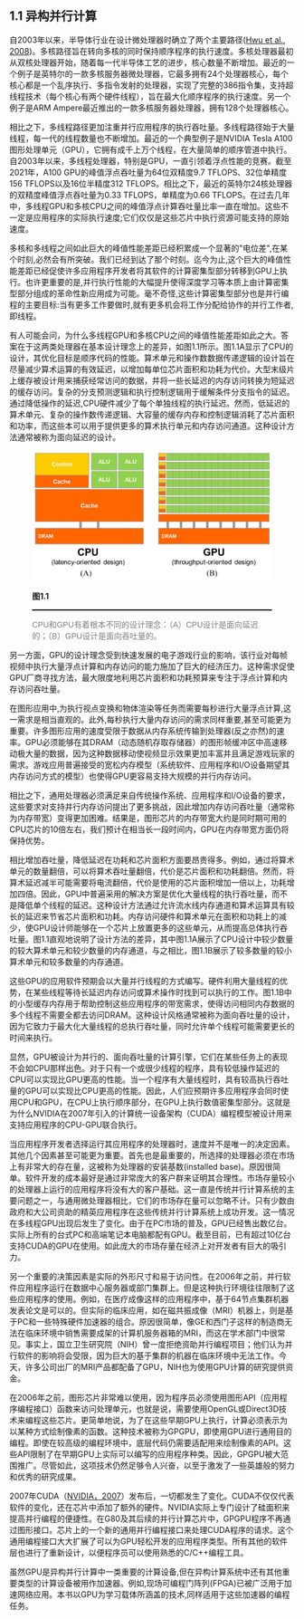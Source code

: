 ## 1.1 异构并行计算

自2003年以来，半导体行业在设计微处理器时确立了两个主要路径([Hwu et al., 2008](https://www.researchgate.net/publication/260711393_Computer_Architecture_and_Amdahl's_Law))。多核路径旨在转向多核的同时保持顺序程序的执行速度。多核处理器最初从双核处理器开始，随着每一代半导体工艺的进步，核心数量不断增加。最近的一个例子是英特尔的一款多核服务器微处理器，它最多拥有24个处理器核心，每个核心都是一个乱序执行、多指令发射的处理器，实现了完整的386指令集，支持超线程技术（每个核心有两个硬件线程），旨在最大化顺序程序的执行速度。另一个例子是ARM Ampere最近推出的一款多核服务器处理器，拥有128个处理器核心。

相比之下，多线程路径更加注重并行应用程序的执行吞吐量。多线程路径始于大量线程，每一代的线程数量也不断增加。最近的一个典型例子是NVIDIA Tesla A100图形处理单元（GPU），它拥有成千上万个线程，在大量简单的顺序管道中执行。自2003年以来，多线程处理器，特别是GPU，一直引领着浮点性能的竞赛。截至2021年，A100 GPU的峰值浮点吞吐量为64位双精度9.7 TFLOPS、32位单精度156 TFLOPS以及16位半精度312 TFLOPS。相比之下，最近的英特尔24核处理器的双精度峰值浮点吞吐量为0.33 TFLOPS，单精度为0.66 TFLOPS。在过去几年中，多线程GPU和多核CPU之间的峰值浮点计算吞吐量比率一直在增加。这些不一定是应用程序的实际执行速度;它们仅仅是这些芯片中执行资源可能支持的原始速度。

​	多核和多线程之间如此巨大的峰值性能差距已经积累成一个显著的"电位差",在某个时刻,必然会有所突破。我们已经到达了那个时刻。迄今为止,这个巨大的峰值性能差距已经促使许多应用程序开发者将其软件的计算密集型部分转移到GPU上执行。也许更重要的是,并行执行性能的大幅提升使得深度学习等本质上由计算密集型部分组成的革命性新应用成为可能。毫不奇怪,这些计算密集型部分也是并行编程的主要目标:当有更多工作要做时,就有更多机会将工作分配给协作的并行工作者,即线程。

​	有人可能会问，为什么多线程GPU和多核CPU之间的峰值性能差距如此之大。答案在于这两类处理器在基本设计理念上的差异，如图1.1所示。图1.1A显示了CPU的设计，其优化目标是顺序代码的性能。算术单元和操作数数据传递逻辑的设计旨在尽量减少算术运算的有效延迟，以增加每单位芯片面积和功耗为代价。大型末级片上缓存被设计用来捕获经常访问的数据，并将一些长延迟的内存访问转换为短延迟的缓存访问。复杂的分支预测逻辑和执行控制逻辑用于缓解条件分支指令的延迟。通过降低操作的延迟,CPU硬件减少了每个单独线程的执行延迟。然而，低延迟的算术单元、复杂的操作数传递逻辑、大容量的缓存内存和控制逻辑消耗了芯片面积和功率，而这些本可以用于提供更多的算术执行单元和内存访问通道。这种设计方法通常被称为面向延迟的设计。

<figure>
    <style>
     hr {
         border: none;
         height: 2px;
         background-color: black;
         margin: 5px auto;
     }
	</style>
    <img src="..\pic\chapter1\fig1.1.png" alt="图1.1">
    <figcaption>
        <p class="no-indent" style="font-weight: bold;">
        图1.1
        </p>
       	<hr style="border: none; height: 2px; background-color: black; margin: 5px auto;">
        <p class="no-indent" style="font-family: 'Arial', 'Helvetica', sans-serif;color: #808080">
            CPU和GPU有着根本不同的设计理念：（A）CPU设计是面向延迟的；（B）GPU设计是面向吞吐量的。
        </p>
    </figcaption>
</figure>
  另一方面，GPU的设计理念受到快速发展的电子游戏行业的影响，该行业对每帧视频中执行大量浮点计算和内存访问的能力施加了巨大的经济压力。这种需求促使GPU厂商寻找方法，最大限度地利用芯片面积和功耗预算来专注于浮点计算和内存访问吞吐量。

在图形应用中,为执行视点变换和物体渲染等任务而需要每秒进行大量浮点计算,这一需求是相当直观的。此外,每秒执行大量内存访问的需求同样重要,甚至可能更为重要。许多图形应用的速度受限于数据从内存系统传输到处理器(反之亦然)的速率。GPU必须能够在其DRAM（动态随机存取存储器）的图形帧缓冲区中高速移动极大量的数据，因为这种数据移动使视频显示效果更加丰富并且满足游戏玩家的需求。游戏应用普遍接受的宽松内存模型（系统软件、应用程序和I/O设备期望其内存访问方式的模型）也使得GPU更容易支持大规模的并行内存访问。

相比之下，通用处理器必须满足来自传统操作系统、应用程序和I/O设备的要求，这些要求对支持并行内存访问提出了更多挑战，因此增加内存访问吞吐量（通常称为内存带宽）变得更加困难。结果是，图形芯片的内存带宽大约是同时期可用的CPU芯片的10倍左右，我们预计在相当长一段时间内，GPU在内存带宽方面仍将保持优势。

相比增加吞吐量，降低延迟在功耗和芯片面积方面要昂贵得多。例如，通过将算术单元的数量翻倍，可以将算术吞吐量翻倍，代价是芯片面积和功耗翻倍。然而，将算术延迟减半可能需要将电流翻倍，代价是使用的芯片面积增加一倍以上，功耗增加四倍。因此，GPU中普遍采用的解决方案是优化大量线程的执行吞吐量，而不是降低单个线程的延迟。这种设计方法通过允许流水线内存通道和算术运算具有较长的延迟来节省芯片面积和功耗。内存访问硬件和算术单元在面积和功耗上的减少，使GPU设计师能够在一个芯片上放置更多的这些单元，从而提高总体执行吞吐量。图1.1直观地说明了设计方法的差异，其中图1.1A展示了CPU设计中较少数量的较大算术单元和较少数量的内存通道，与之相比，图1.1B展示了较多数量的较小算术单元和较多数量的内存通道。

这些GPU的应用软件预期会以大量并行线程的方式编写。硬件利用大量线程的优势，在某些线程等待长延迟内存访问或算术操作时找到可以执行的工作。图1.1B中的小型缓存内存用于帮助控制这些应用程序的带宽需求，使得访问相同内存数据的多个线程不需要全都去访问DRAM。这种设计风格通常被称为面向吞吐量的设计，因为它致力于最大化大量线程的总执行吞吐量，同时允许单个线程可能需要更长的时间来执行。

显然，GPU被设计为并行的、面向吞吐量的计算引擎，它们在某些任务上的表现不会如CPU那样出色。对于只有一个或很少线程的程序，具有较低操作延迟的CPU可以实现比GPU更高的性能。当一个程序有大量线程时，具有较高执行吞吐量的GPU可以实现比CPU更高的性能。因此，人们应预期许多应用程序会同时使用CPU和GPU，在CPU上执行顺序部分，在GPU上执行数值密集型部分。这就是为什么NVIDIA在2007年引入的计算统一设备架构（CUDA）编程模型被设计用来支持应用程序的CPU-GPU联合执行。

当应用程序开发者选择运行其应用程序的处理器时，速度并不是唯一的决定因素。其他几个因素甚至可能更为重要。首先也是最重要的，所选择的处理器必须在市场上有非常大的存在量，这被称为处理器的安装基数(installed base)。原因很简单。软件开发的成本最好是通过非常庞大的客户群来证明其合理性。市场存量较小的处理器上运行的应用程序将没有大的客户基础。这一直是传统并行计算系统的主要问题之一，与通用微处理器相比，它们的市场存在量可以忽略不计。只有少数由政府和大公司资助的精英应用程序在这些传统并行计算系统上成功开发。这一情况在多线程GPU出现后发生了变化。由于在PC市场的普及，GPU已经售出数亿台。实际上所有的台式PC和高端笔记本电脑都配有GPU。截至目前，已有超过10亿台支持CUDA的GPU在使用。如此庞大的市场存量在经济上对开发者有巨大的吸引力。

另一个重要的决策因素是实际的外形尺寸和易于访问性。在2006年之前，并行软件应用程序运行在数据中心服务器或部门集群上。但是这种执行环境往往限制了这些应用程序的使用。例如，在医疗成像这样的应用程序中，基于64节点集群机器发表论文是可以的。但实际的临床应用，如在磁共振成像（MRI）机器上，则是基于PC和一些特殊硬件加速器的组合。原因很简单，像GE和西门子这样的制造商无法在临床环境中销售需要成架的计算机服务器箱的MRI，而这在学术部门中很常见。事实上，国立卫生研究院（NIH）曾一度拒绝资助并行编程项目；他们认为并行软件的影响将会受限，因为巨大的基于集群的机器在临床环境中无法工作。今天，许多公司出厂的MRI产品都配备了GPU，NIH也为使用GPU计算的研究提供资金。

在2006年之前，图形芯片非常难以使用，因为程序员必须使用图形API（应用程序编程接口）函数来访问处理单元，也就是说，需要使用OpenGL或Direct3D技术来编程这些芯片。更简单地说，为了在这些早期GPU上执行，计算必须表示为以某种方式绘制像素的函数。这种技术被称为GPGPU，即使用GPU进行通用目的编程。即使在较高级的编程环境中，底层代码仍需要适配用来绘制像素的API。这些API限制了在早期GPU上实际可以编写的应用程序种类。因此，GPGPU被大范围推广。尽管如此，这项技术仍然足够令人兴奋，以至于激发了一些英雄般的努力和优秀的研究成果。

2007年CUDA（[NVIDIA，2007](https://www.slideshare.net/slideshow/nvidia-cuda-programming-guide-10/10882167)）发布后，一切都发生了变化。CUDA不仅仅代表软件的变化，还在芯片中添加了额外的硬件。NVIDIA实际上专门设计了硅面积来提高并行编程的便捷性。在G80及其后续的并行计算芯片中，GPGPU程序不再通过图形接口。芯片上的一个新的通用并行编程接口来处理CUDA程序的请求。这个通用编程接口大大扩展了可以为GPU轻松开发的应用程序类型。所有其他的软件层也进行了重新设计，以便程序员可以使用熟悉的C/C++编程工具。

虽然GPU是异构并行计算中一类重要的计算设备,但在异构计算系统中还有其他重要类型的计算设备被用作加速器。例如,现场可编程门阵列(FPGA)已被广泛用于加速网络应用。本书以GPU为学习载体所涵盖的技术,同样适用于这些加速器的编程任务。